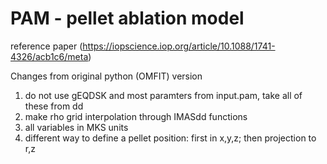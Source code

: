 # PAM - pellet ablation model

reference paper (https://iopscience.iop.org/article/10.1088/1741-4326/acb1c6/meta)

Changes from original python (OMFIT) version

1. do not use gEQDSK and most paramters from input.pam, take all of these from dd
2. make rho grid interpolation through IMASdd functions
3. all variables in MKS units 
4. different way to define a pellet position: first in x,y,z; then projection to r,z
